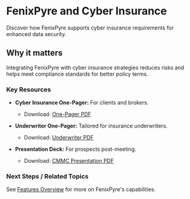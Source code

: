 # FenixPyre and Cyber Insurance

Discover how FenixPyre supports cyber insurance requirements for enhanced data security.


## Why it matters
Integrating FenixPyre with cyber insurance strategies reduces risks and helps meet compliance standards for better policy terms.

### Key Resources

- **Cyber Insurance One-Pager:** For clients and brokers.
  - Download: [One-Pager PDF](https://example.com/cyber-insurance.pdf)

- **Underwriter One-Pager:** Tailored for insurance underwriters.
  - Download: [Underwriter PDF](https://example.com/underwriter.pdf)

- **Presentation Deck:** For prospects post-meeting.
  - Download: [CMMC Presentation PDF](https://example.com/cmmc-deck.pdf)

### Next Steps / Related Topics
See [Features Overview](/07-features/index.md) for more on FenixPyre's capabilities.
